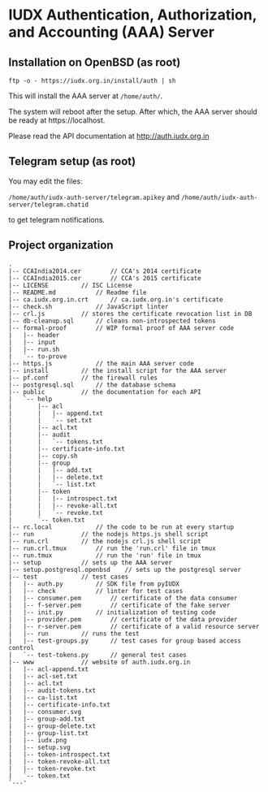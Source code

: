 # IUDX Authentication, Authorization, and Accounting (AAA) Server 

## Installation on OpenBSD (as root) 
```
ftp -o - https://iudx.org.in/install/auth | sh
```
This will install the AAA server at `/home/auth/`.

The system will reboot after the setup. After which, the AAA server should be
ready at https://localhost.

Please read the API documentation at http://auth.iudx.org.in

## Telegram setup (as root) 
You may edit the files:

`/home/auth/iudx-auth-server/telegram.apikey`
	and
`/home/auth/iudx-auth-server/telegram.chatid`

to get telegram notifications.

## Project organization 
```
.
|-- CCAIndia2014.cer		// CCA's 2014 certificate
|-- CCAIndia2015.cer		// CCA's 2015 certificate
|-- LICENSE			// ISC License
|-- README.md			// Readme file
|-- ca.iudx.org.in.crt		// ca.iudx.org.in's certificate
|-- check.sh			// JavaScript linter
|-- crl.js			// stores the certificate revocation list in DB
|-- db-cleanup.sql		// cleans non-introspected tokens
|-- formal-proof		// WIP formal proof of AAA server code
|   |-- header
|   |-- input
|   |-- run.sh
|   `-- to-prove
|-- https.js			// the main AAA server code
|-- install			// the install script for the AAA server	
|-- pf.conf			// the firewall rules
|-- postgresql.sql		// the database schema
|-- public			// the documentation for each API
|   `-- help
|       |-- acl
|       |   |-- append.txt
|       |   `-- set.txt
|       |-- acl.txt
|       |-- audit
|       |   `-- tokens.txt
|       |-- certificate-info.txt
|       |-- copy.sh
|       |-- group
|       |   |-- add.txt
|       |   |-- delete.txt
|       |   `-- list.txt
|       |-- token
|       |   |-- introspect.txt
|       |   |-- revoke-all.txt
|       |   `-- revoke.txt
|       `-- token.txt
|-- rc.local			// the code to be run at every startup
|-- run				// the nodejs https.js shell script
|-- run.crl			// the nodejs crl.js shell script 
|-- run.crl.tmux		// run the 'run.crl' file in tmux
|-- run.tmux			// run the 'run' file in tmux
|-- setup			// sets up the AAA server
|-- setup.postgresql.openbsd	// sets up the postgresql server
|-- test			// test cases
|   |-- auth.py			// SDK file from pyIUDX
|   |-- check			// linter for test cases	
|   |-- consumer.pem		// certificate of the data consumer
|   |-- f-server.pem		// certificate of the fake server
|   |-- init.py			// initialization of testing code 
|   |-- provider.pem		// certificate of the data provider
|   |-- r-server.pem		// certificate of a valid resource server
|   |-- run			// runs the test
|   |-- test-groups.py		// test cases for group based access control
|   `-- test-tokens.py		// general test cases
|-- www				// website of auth.iudx.org.in
|   |-- acl-append.txt
|   |-- acl-set.txt
|   |-- acl.txt
|   |-- audit-tokens.txt
|   |-- ca-list.txt
|   |-- certificate-info.txt
|   |-- consumer.svg
|   |-- group-add.txt
|   |-- group-delete.txt
|   |-- group-list.txt
|   |-- iudx.png
|   |-- setup.svg
|   |-- token-introspect.txt
|   |-- token-revoke-all.txt
|   |-- token-revoke.txt
|   `-- token.txt
`---'
```
